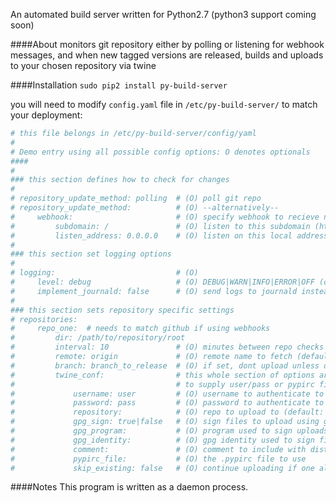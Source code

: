 An automated build server written for Python2.7 (python3 support coming soon)

####About
monitors git repository either by polling or listening for webhook messages, and when new tagged versions are released, builds and uploads to your chosen repository via twine

####Installation
`sudo pip2 install py-build-server`

you will need to modify `config.yaml` file in `/etc/py-build-server/` to match your deployment:

```yaml
# this file belongs in /etc/py-build-server/config/yaml
#
# Demo entry using all possible config options: O denotes optionals
####
#
### this section defines how to check for changes
#
# repository_update_method: polling  # (O) poll git repo
# repository_update_method:          # (O) --alternatively--
#     webhook:                       # (O) specify webhook to recieve notifications from github
#         subdomain: /               # (O) listen to this subdomain (http://<your_url/)
#         listen_address: 0.0.0.0    # (O) listen on this local address (0.0.0.0 listens to all)
#
### this section set logging options
#
# logging:                           # (O)
#     level: debug                   # (O) DEBUG|WARN|INFO|ERROR|OFF (case doesnt matter)
#     implement_journald: false      # (O) send logs to journald instead
#
### this section sets repository specific settings
# repositories:
#     repo_one:  # needs to match github if using webhooks
#         dir: /path/to/repository/root
#         interval: 10               # (O) minutes between repo checks (only needed if polling)
#         remote: origin             # (O) remote name to fetch (default: origin)
#         branch: branch_to_release  # (O) if set, dont upload unless on this branch
#         twine_conf:                # this whole section of options are optional, but you will need
#                                    # to supply user/pass or pypirc file
#             username: user         # (O) username to authenticate to repository as
#             password: pass         # (O) password to authenticate to repository with
#             repository:            # (O) repo to upload to (default: pypi)
#             gpg_sign: true|false   # (O) sign files to upload using gpg
#             gpg_program:           # (O) program used to sign uploads(default: gpg)
#             gpg_identity:          # (O) gpg identity used to sign files
#             comment:               # (O) comment to include with distribution file
#             pypirc_file:           # (O) the .pypirc file to use
#             skip_existing: false   # (O) continue uploading if one already exists
```

####Notes
This program is written as a daemon process.
